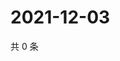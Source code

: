 # 2021-12-03

共 0 条

<!-- BEGIN WEIBO -->
<!-- 最后更新时间 Fri Dec 03 2021 12:15:06 GMT+0800 (China Standard Time) -->

<!-- END WEIBO -->
